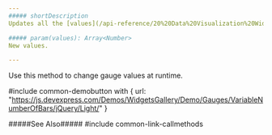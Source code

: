 ```yaml
---
##### shortDescription
Updates all the [values](/api-reference/20%20Data%20Visualization%20Widgets/dxBarGauge/1%20Configuration/values.md '/Documentation/ApiReference/Data_Visualization_Widgets/dxBarGauge/Configuration/#values').

##### param(values): Array<Number>
New values.

---
```

Use this method to change gauge values at runtime.

#include common-demobutton with {
    url: "https://js.devexpress.com/Demos/WidgetsGallery/Demo/Gauges/VariableNumberOfBars/jQuery/Light/"
}

#####See Also#####
#include common-link-callmethods